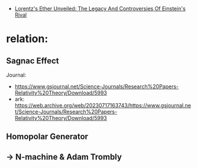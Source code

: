 - [Lorentz's Ether Unveiled: The Legacy And Controversies Of Einstein's Rival](https://youtu.be/iqAvgHJa7Yw)

# relation:
## Sagnac Effect
Journal:
- https://www.gsjournal.net/Science-Journals/Research%20Papers-Relativity%20Theory/Download/5993
- ark: https://web.archive.org/web/20230717163743/https://www.gsjournal.net/Science-Journals/Research%20Papers-Relativity%20Theory/Download/5993

## Homopolar Generator

## -> N-machine & Adam Trombly

